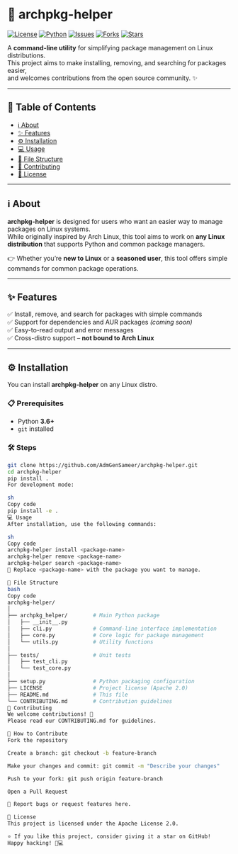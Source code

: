 # 🚀 archpkg-helper

[![License](https://img.shields.io/badge/License-Apache_2.0-blue.svg)](https://github.com/AdmGenSameer/archpkg-helper/blob/main/LICENSE)
[![Python](https://img.shields.io/badge/Python-3.6%2B-blue)](https://www.python.org/)
[![Issues](https://img.shields.io/github/issues/AdmGenSameer/archpkg-helper)](https://github.com/AdmGenSameer/archpkg-helper/issues)
[![Forks](https://img.shields.io/github/forks/AdmGenSameer/archpkg-helper?style=social)](https://github.com/AdmGenSameer/archpkg-helper/network/members)
[![Stars](https://img.shields.io/github/stars/AdmGenSameer/archpkg-helper?style=social)](https://github.com/AdmGenSameer/archpkg-helper/stargazers)

A **command-line utility** for simplifying package management on Linux distributions.  
This project aims to make installing, removing, and searching for packages easier,  
and welcomes contributions from the open source community. ✨

---

## 📖 Table of Contents

- [ℹ️ About](#ℹ️-about)
- [✨ Features](#-features)
- [⚙️ Installation](#️-installation)
- [💻 Usage](#-usage)
- [📂 File Structure](#-file-structure)
- [🤝 Contributing](#-contributing)
- [📜 License](#-license)

---

## ℹ️ About

**archpkg-helper** is designed for users who want an easier way to manage packages on Linux systems.  
While originally inspired by Arch Linux, this tool aims to work on **any Linux distribution** that supports Python and common package managers.  

👉 Whether you’re **new to Linux** or a **seasoned user**, this tool offers simple commands for common package operations.

---

## ✨ Features

✅ Install, remove, and search for packages with simple commands  
✅ Support for dependencies and AUR packages *(coming soon)*  
✅ Easy-to-read output and error messages  
✅ Cross-distro support – **not bound to Arch Linux**  

---

## ⚙️ Installation

You can install **archpkg-helper** on any Linux distro.

### 📋 Prerequisites
- Python **3.6+**
- `git` installed

### 🛠 Steps

```sh
git clone https://github.com/AdmGenSameer/archpkg-helper.git
cd archpkg-helper
pip install .
For development mode:

sh
Copy code
pip install -e .
💻 Usage
After installation, use the following commands:

sh
Copy code
archpkg-helper install <package-name>
archpkg-helper remove <package-name>
archpkg-helper search <package-name>
🔹 Replace <package-name> with the package you want to manage.

📂 File Structure
bash
Copy code
archpkg-helper/
│
├── archpkg_helper/        # Main Python package
│   ├── __init__.py
│   ├── cli.py             # Command-line interface implementation
│   ├── core.py            # Core logic for package management
│   └── utils.py           # Utility functions
│
├── tests/                 # Unit tests
│   ├── test_cli.py
│   └── test_core.py
│
├── setup.py               # Python packaging configuration
├── LICENSE                # Project license (Apache 2.0)
├── README.md              # This file
└── CONTRIBUTING.md        # Contribution guidelines
🤝 Contributing
We welcome contributions! 🙌
Please read our CONTRIBUTING.md for guidelines.

📝 How to Contribute
Fork the repository

Create a branch: git checkout -b feature-branch

Make your changes and commit: git commit -m "Describe your changes"

Push to your fork: git push origin feature-branch

Open a Pull Request

🐞 Report bugs or request features here.

📜 License
This project is licensed under the Apache License 2.0.

⭐️ If you like this project, consider giving it a star on GitHub!
Happy hacking! 🐧💻